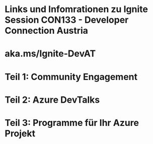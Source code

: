 # Links und Infomrationen zu Ignite Session CON133 - Developer Connection Austria
# aka.ms/Ignite-DevAT

# Teil 1: Community Engagement

# Teil 2: Azure DevTalks

# Teil 3: Programme für Ihr Azure Projekt
